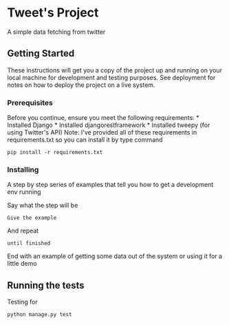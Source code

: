 # Tweet's Project

A simple data fetching from twitter

## Getting Started

These instructions will get you a copy of the project up and running on your local machine for development and testing purposes. See deployment for notes on how to deploy the project on a live system.

### Prerequisites

Before you continue, ensure you meet the following requirements:
	* Installed Django
	* Installed djangorestframework
	* Installed tweepy (for using Twitter's API)
Note: I've provided all of these requirements in requirements.txt 
	  so you can install it by type command

```
pip install -r requirements.txt
```

### Installing

A step by step series of examples that tell you how to get a development env running

Say what the step will be

```
Give the example
```

And repeat

```
until finished
```

End with an example of getting some data out of the system or using it for a little demo

## Running the tests

Testing for 

```
python manage.py test
```

